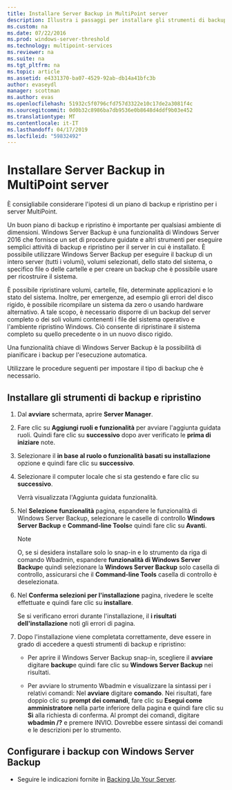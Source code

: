 ```yaml
---
title: Installare Server Backup in MultiPoint server
description: Illustra i passaggi per installare gli strumenti di backup e ripristino
ms.custom: na
ms.date: 07/22/2016
ms.prod: windows-server-threshold
ms.technology: multipoint-services
ms.reviewer: na
ms.suite: na
ms.tgt_pltfrm: na
ms.topic: article
ms.assetid: e4331370-ba07-4529-92ab-db14a41bfc3b
author: evaseydl
manager: scottman
ms.author: evas
ms.openlocfilehash: 51932c5f0796cfd757d3322e10c17de2a3081f4c
ms.sourcegitcommit: 0d0b32c8986ba7db9536e0b8648d4ddf9b03e452
ms.translationtype: MT
ms.contentlocale: it-IT
ms.lasthandoff: 04/17/2019
ms.locfileid: "59832492"
---
```

# <a name="install-server-backup-on-your-multipoint-server"></a>Installare Server Backup in MultiPoint server
È consigliabile considerare l'ipotesi di un piano di backup e ripristino per i server MultiPoint.
  
Un buon piano di backup e ripristino è importante per qualsiasi ambiente di dimensioni. Windows Server Backup è una funzionalità di Windows Server 2016 che fornisce un set di procedure guidate e altri strumenti per eseguire semplici attività di backup e ripristino per il server in cui è installato. È possibile utilizzare Windows Server Backup per eseguire il backup di un intero server (tutti i volumi), volumi selezionati, dello stato del sistema, o specifico file o delle cartelle e per creare un backup che è possibile usare per ricostruire il sistema.  
  
È possibile ripristinare volumi, cartelle, file, determinate applicazioni e lo stato del sistema. Inoltre, per emergenze, ad esempio gli errori del disco rigido, è possibile ricompilare un sistema da zero o usando hardware alternativo. A tale scopo, è necessario disporre di un backup del server completo o dei soli volumi contenenti i file del sistema operativo e l'ambiente ripristino Windows. Ciò consente di ripristinare il sistema completo su quello precedente o in un nuovo disco rigido.  
  
Una funzionalità chiave di Windows Server Backup è la possibilità di pianificare i backup per l'esecuzione automatica.  
  
Utilizzare le procedure seguenti per impostare il tipo di backup che è necessario.  
  
## <a name="install-backup-and-recovery-tools"></a>Installare gli strumenti di backup e ripristino  
  
1.  Dal **avviare** schermata, aprire **Server Manager**.  
  
2.  Fare clic su **Aggiungi ruoli e funzionalità** per avviare l'aggiunta guidata ruoli. Quindi fare clic su **successivo** dopo aver verificato le **prima di iniziare** note.  
  
3.  Selezionare il **in base al ruolo o funzionalità basati su installazione** opzione e quindi fare clic su **successivo**.  
  
4.  Selezionare il computer locale che si sta gestendo e fare clic su **successivo**.  
  
    Verrà visualizzata l'Aggiunta guidata funzionalità.  
  
5.  Nel **Selezione funzionalità** pagina, espandere le funzionalità di Windows Server Backup, selezionare le caselle di controllo **Windows Server Backup** e **Command-line Tools**e quindi fare clic su  **Avanti**.  
  
    > [!NOTE]  
    > O, se si desidera installare solo lo snap-in e lo strumento da riga di comando Wbadmin, espandere **funzionalità di Windows Server Backup**e quindi selezionare la **Windows Server Backup** solo casella di controllo, assicurarsi che il **Command-line Tools** casella di controllo è deselezionata.  
  
6.  Nel **Conferma selezioni per l'installazione** pagina, rivedere le scelte effettuate e quindi fare clic su **installare**.  
  
    Se si verificano errori durante l'installazione, il **i risultati dell'installazione** noti gli errori di pagina.  
  
7.  Dopo l'installazione viene completata correttamente, deve essere in grado di accedere a questi strumenti di backup e ripristino:  
  
    -   Per aprire il Windows Server Backup snap-in, scegliere il **avviare** digitare **backup**e quindi fare clic su **Windows Server Backup** nei risultati.  
  
    -   Per avviare lo strumento Wbadmin e visualizzare la sintassi per i relativi comandi: Nel **avviare** digitare **comando**. Nei risultati, fare doppio clic su **prompt dei comandi**, fare clic su **Esegui come amministratore** nella parte inferiore della pagina e quindi fare clic su **Sì** alla richiesta di conferma. Al prompt dei comandi, digitare **wbadmin /?** e premere INVIO. Dovrebbe essere sintassi dei comandi e le descrizioni per lo strumento.  
  
## <a name="configure-backups-using-windows-server-backup"></a>Configurare i backup con Windows Server Backup  
  
-   Seguire le indicazioni fornite in [Backing Up Your Server](https://technet.microsoft.com/library/cc753528.aspx). 